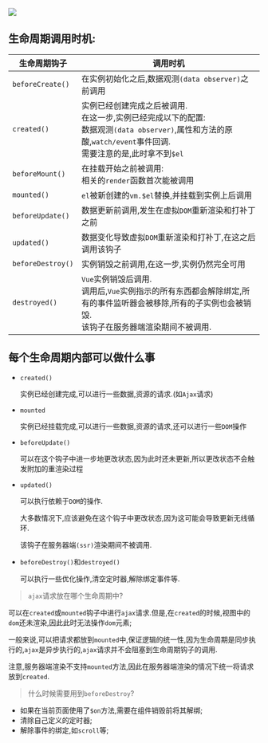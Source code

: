 ![](https://gitee.com/ljf52007/note/raw/master/images/Vue/lifecycle.png)



## 生命周期调用时机:

| 生命周期钩子      | 调用时机                                                     |
| ----------------- | ------------------------------------------------------------ |
| `beforeCreate()`  | 在实例初始化之后,数据观测`(data observer)`之前调用           |
| `created()`       | 实例已经创建完成之后被调用.<br />在这一步,实例已经完成以下的配置:<br />数据观测`(data observer)`,属性和方法的原酸,`watch/event`事件回调.<br />需要注意的是,此时拿不到`$el` |
| `beforeMount()`   | 在挂载开始之前被调用:<br />相关的`render`函数首次能被调用    |
| `mounted()`       | `el`被新创建的`vm.$el`替换,并挂载到实例上后调用              |
| `beforeUpdate()`  | 数据更新前调用,发生在虚拟`DOM`重新渲染和打补丁之前           |
| `updated()`       | 数据变化导致虚拟`DOM`重新渲染和打补丁,在这之后调用该钩子     |
| `beforeDestroy()` | 实例销毁之前调用,在这一步,实例仍然完全可用                   |
| `destroyed()`     | `Vue`实例销毁后调用.<br />调用后,`Vue`实例指示的所有东西都会解除绑定,所有的事件监听器会被移除,所有的子实例也会被销毁.<br />该钩子在服务器端渲染期间不被调用. |



## 每个生命周期内部可以做什么事

- `created()`

  实例已经创建完成,可以进行一些数据,资源的请求.(如`Ajax`请求)

- `mounted`

  实例已经挂载完成,可以进行一些数据,资源的请求,还可以进行一些`DOM`操作

- `beforeUpdate()`

  可以在这个钩子中进一步地更改状态,因为此时还未更新,所以更改状态不会触发附加的重渲染过程

- `updated()`

  可以执行依赖于`DOM`的操作.

  大多数情况下,应该避免在这个钩子中更改状态,因为这可能会导致更新无线循环.

  该钩子在服务器端`(ssr)`渲染期间不被调用.

- `beforeDestroy()`和`destroyed()`

  可以执行一些优化操作,清空定时器,解除绑定事件等.

  

> `ajax`请求放在哪个生命周期中?

可以在`created`或`mounted`钩子中进行`ajax`请求.但是,在`created`的时候,视图中的`dom`还未渲染,因此此时无法操作`dom`元素;

一般来说,可以把请求都放到`mounted`中,保证逻辑的统一性,因为生命周期是同步执行的,`ajax`是异步执行的,`ajax`请求并不会阻塞到生命周期钩子的调用.

注意,服务器端渲染不支持`mounted`方法,因此在服务器端渲染的情况下统一将请求放到`created`.



> 什么时候需要用到`beforeDestroy`?

- 如果在当前页面使用了`$on`方法,需要在组件销毁前将其解绑;
- 清除自己定义的定时器;
- 解除事件的绑定,如`scroll`等;